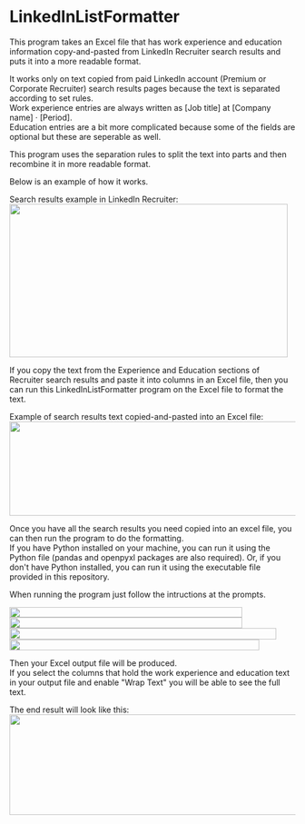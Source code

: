 # LinkedInListFormatter

This program takes an Excel file that has work experience and education information copy-and-pasted from LinkedIn Recruiter search results 
and puts it into a more readable format.

It works only on text copied from paid LinkedIn account (Premium or Corporate Recruiter) search results pages because the text is separated according to set rules.  
Work experience entries are always written as [Job title] at [Company name] · [Period].  
Education entries are a bit more complicated because some of the fields are optional but these are seperable as well.

This program uses the separation rules to split the text into parts and then recombine it in more readable format.

Below is an example of how it works.

Search results example in LinkedIn Recruiter:  
<img src="https://raw.github.com/pthussey/LinkedInListFormatter/main/assets/images/Paul_Hussey_search_results.png" width="490" height="270"/>

If you copy the text from the Experience and Education sections of Recruiter search results and paste it into columns in an Excel file, then you can run this LinkedInListFormatter program on the Excel file to format the text.

Example of search results text copied-and-pasted into an Excel file:  
<img src="https://raw.github.com/pthussey/LinkedInListFormatter/main/assets/images/excel_before_conversion.png" width="528" height="166"/>

Once you have all the search results you need copied into an excel file, you can then run the program to do the formatting.  
If you have Python installed on your machine, you can run it using the Python file (pandas and openpyxl packages are also required).
Or, if you don't have Python installed, you can run it using the executable file provided in this repository. 

When running the program just follow the intructions at the prompts.

<img src="https://raw.github.com/pthussey/LinkedInListFormatter/main/assets/images/enter_path.png" width="410" height="18"/>  

<img src="https://raw.github.com/pthussey/LinkedInListFormatter/main/assets/images/enter_filename.png" width="410" height="19"/>

<img src="https://raw.github.com/pthussey/LinkedInListFormatter/main/assets/images/enter_work_experience.png" width="470" height="20"/>

<img src="https://raw.github.com/pthussey/LinkedInListFormatter/main/assets/images/enter_education.png" width="440" height="19"/>

Then your Excel output file will be produced.  
If you select the columns that hold the work experience and education text in your output file and enable "Wrap Text" you will be able to see the full text.

The end result will look like this:  
<img src="https://raw.github.com/pthussey/LinkedInListFormatter/main/assets/images/excel_after_conversion.png" width="685" height="177"/>
